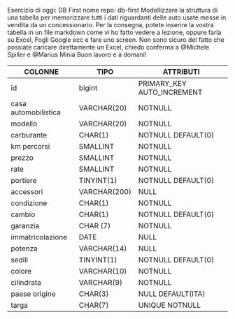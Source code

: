 Esercizio di oggi: DB First
nome repo: db-first
Modellizzare la struttura di una tabella per memorizzare tutti i dati riguardanti delle auto usate messe in vendita da un concessionario.
Per la consegna, potete inserire la vostra tabella in un file markdown come vi ho fatto vedere a lezione, oppure farla su Excel, Fogli Google ecc e fare uno screen.
Non sono sicuro del fatto che possiate caricare direttamente un Excel, chiedo conferma a 
@Michele Spiller
 e 
@Marius Minia
Buon lavoro e a domani!


COLONNE | TIPO | ATTRIBUTI
--- | --- | ---
id | bigint | PRIMARY_KEY AUTO_INCREMENT
casa automobilistica | VARCHAR(20) | NOTNULL
modello | VARCHAR(20) | NOTNULL
carburante | CHAR(1) | NOTNULL DEFAULT(0)
km percorsi | SMALLINT | NOTNULL
prezzo | SMALLINT | NOTNULL
rate | SMALLINT | NOTNULL
portiere | TINYINT(1) | NOTNULL DEFAULT(0)
accessori | VARCHAR(200) | NULL
condizione | CHAR(1) | NOTNULL
cambio | CHAR(1) | NOTNULL DEFAULT(0)
garanzia | CHAR (7) | NOTNULL
immatricolazione | DATE | NULL
potenza | VARCHAR(14) | NULL
sedili | TINYINT(1) | NOTNULL DEFAULT(0)
colore | VARCHAR(10) | NOTNULL
cilindrata | VARCHAR(9) | NOTNULL
paese origine | CHAR(3) | NULL DEFAULT(ITA)
targa | CHAR(7) | UNIQUE NOTNULL





